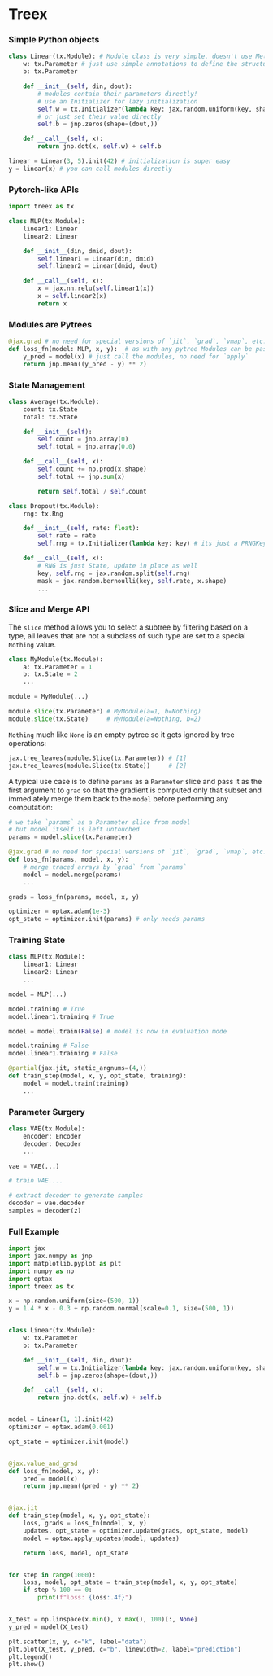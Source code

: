 # Treex

### Simple Python objects
```python
class Linear(tx.Module): # Module class is very simple, doesn't use MetaClass magic
    w: tx.Parameter # just use simple annotations to define the structure
    b: tx.Parameter 

    def __init__(self, din, dout):
        # modules contain their parameters directly!
        # use an Initializer for lazy initialization
        self.w = tx.Initializer(lambda key: jax.random.uniform(key, shape=(din, dout)))
        # or just set their value directly
        self.b = jnp.zeros(shape=(dout,))

    def __call__(self, x):
        return jnp.dot(x, self.w) + self.b

linear = Linear(3, 5).init(42) # initialization is super easy
y = linear(x) # you can call modules directly
```

### Pytorch-like APIs

```python
import treex as tx

class MLP(tx.Module):
    linear1: Linear
    linear2: Linear

    def __init__(din, dmid, dout):
        self.linear1 = Linear(din, dmid)
        self.linear2 = Linear(dmid, dout)

    def __call__(self, x):
        x = jax.nn.relu(self.linear1(x))
        x = self.linear2(x)
        return x
```

### Modules are Pytrees
```python
@jax.grad # no need for special versions of `jit`, `grad`, `vmap`, etc.
def loss_fn(model: MLP, x, y):  # as with any pytree Modules can be passed through `grad`
    y_pred = model(x) # just call the modules, no need for `apply`
    return jnp.mean((y_pred - y) ** 2)
```

### State Management
```python
class Average(tx.Module):
    count: tx.State
    total: tx.State

    def __init__(self):
        self.count = jnp.array(0)
        self.total = jnp.array(0.0)

    def __call__(self, x):
        self.count += np.prod(x.shape)
        self.total += jnp.sum(x)

        return self.total / self.count
```

```python
class Dropout(tx.Module):
    rng: tx.Rng

    def __init__(self, rate: float):
        self.rate = rate
        self.rng = tx.Initializer(lambda key: key) # its just a PRNGKey

    def __call__(self, x):
        # RNG is just State, update in place as well
        key, self.rng = jax.random.split(self.rng)
        mask = jax.random.bernoulli(key, self.rate, x.shape)
        ...
```

### Slice and Merge API
The `slice` method allows you to select a subtree by filtering based on a type, all leaves that are not a subclass of such type are set to a special `Nothing` value.
```python
class MyModule(tx.Module):
    a: tx.Parameter = 1
    b: tx.State = 2
    ...

module = MyModule(...)

module.slice(tx.Parameter) # MyModule(a=1, b=Nothing)
module.slice(tx.State)     # MyModule(a=Nothing, b=2)
```
`Nothing` much like `None` is an empty pytree so it gets ignored by tree operations:

```python
jax.tree_leaves(module.Slice(tx.Parameter)) # [1]
jax.tree_leaves(module.Slice(tx.State))     # [2]
```

A typical use case is to define `params` as a `Parameter` slice and pass it as the first argument to `grad` so that the gradient is computed only that subset and immediately merge them back to the `model` before performing any computation:

```python
# we take `params` as a Parameter slice from model
# but model itself is left untouched
params = model.slice(tx.Parameter)

@jax.grad # no need for special versions of `jit`, `grad`, `vmap`, etc.
def loss_fn(params, model, x, y):
    # merge traced arrays by `grad` from `params`
    model = model.merge(params)
    ...

grads = loss_fn(params, model, x, y) 

optimizer = optax.adam(1e-3)
opt_state = optimizer.init(params) # only needs params
```

### Training State
```python
class MLP(tx.Module):
    linear1: Linear
    linear2: Linear
    ...

model = MLP(...)

model.training # True
model.linear1.training # True

model = model.train(False) # model is now in evaluation mode

model.training # False
model.linear1.training # False
```

```python
@partial(jax.jit, static_argnums=(4,))
def train_step(model, x, y, opt_state, training):
    model = model.train(training)
    ...
```

### Parameter Surgery
```python
class VAE(tx.Module):
    encoder: Encoder
    decoder: Decoder
    ...

vae = VAE(...)

# train VAE....

# extract decoder to generate samples
decoder = vae.decoder
samples = decoder(z)
```


### Full Example

```python
import jax
import jax.numpy as jnp
import matplotlib.pyplot as plt
import numpy as np
import optax
import treex as tx

x = np.random.uniform(size=(500, 1))
y = 1.4 * x - 0.3 + np.random.normal(scale=0.1, size=(500, 1))


class Linear(tx.Module):
    w: tx.Parameter
    b: tx.Parameter

    def __init__(self, din, dout):
        self.w = tx.Initializer(lambda key: jax.random.uniform(key, shape=(din, dout)))
        self.b = jnp.zeros(shape=(dout,))

    def __call__(self, x):
        return jnp.dot(x, self.w) + self.b


model = Linear(1, 1).init(42)
optimizer = optax.adam(0.001)

opt_state = optimizer.init(model)


@jax.value_and_grad
def loss_fn(model, x, y):
    pred = model(x)
    return jnp.mean((pred - y) ** 2)


@jax.jit
def train_step(model, x, y, opt_state):
    loss, grads = loss_fn(model, x, y)
    updates, opt_state = optimizer.update(grads, opt_state, model)
    model = optax.apply_updates(model, updates)

    return loss, model, opt_state


for step in range(1000):
    loss, model, opt_state = train_step(model, x, y, opt_state)
    if step % 100 == 0:
        print(f"loss: {loss:.4f}")


X_test = np.linspace(x.min(), x.max(), 100)[:, None]
y_pred = model(X_test)

plt.scatter(x, y, c="k", label="data")
plt.plot(X_test, y_pred, c="b", linewidth=2, label="prediction")
plt.legend()
plt.show()
```